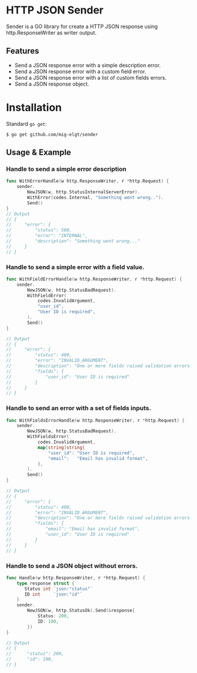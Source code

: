 # HTTP JSON Sender

Sender is a GO library for create a HTTP JSON response using http.ResponseWriter as writer output.

## Features

* Send a JSON response error with a simple description error.
* Send a JSON response error with a custom field error.
* Send a JSON response error with a list of custom fields errors.
* Send a JSON response object.

# Installation

Standard `go get`:

```
$ go get github.com/mig-elgt/sender
```

## Usage & Example

### Handle to send a simple error description

```go
func WithErrorHandle(w http.ResponseWriter, r *http.Request) {
	sender.
		NewJSON(w, http.StatusInternalServerError).
		WithError(codes.Internal, "Something went wrong..").
		Send()
}
// Output
// {
//     "error": {
//         "status": 500,
//         "error": "INTERNAL",
//         "description": "Something went wrong..."
//     }
// }
```

### Handle to send a simple error with a field value.

```go
func WithFieldErrorHandle(w http.ResponseWriter, r *http.Request) {
	sender.
		NewJSON(w, http.StatusBadRequest).
		WithFieldError(
			codes.InvalidArgument,
			"user_id",
			"User ID is required",
		).
		Send()
}

// Output
// {
//     "error": {
//         "status": 400,
//         "error": "INVALID_ARGUMENT",
//         "description": "One or more fields raised validation errors.",
//         "fields": {
//             "user_id": "User ID is required"
//         }
//     }
// }
```

### Handle to send an error with a set of fields inputs.

``` go
func WithFieldsErrorHandle(w http.ResponseWriter, r *http.Request) {
	sender.
		NewJSON(w, http.StatusBadRequest).
		WithFieldsError(
			codes.InvalidArgument,
			map[string]string{
				"user_id": "User ID is required",
				"email":   "Email has invalid format",
			},
		).
		Send()
}

// Output
// {
//     "error": {
//         "status": 400,
//         "error": "INVALID_ARGUMENT",
//         "description": "One or more fields raised validation errors.",
//         "fields": {
//             "email": "Email has invalid format",
//             "user_id": "User ID is required"
//         }
//     }
// }
```

### Handle to send a JSON object without errors.

``` go
func Handle(w http.ResponseWriter, r *http.Request) {
    type response struct {
	   Status int `json:"status"`
	   ID int     `json:"id"` 
	}
	sender.
		NewJSON(w, http.StatusOk).Send(&response{
			Status: 200,
			ID: 100,
		})
}

// Output
// {
//  	"status": 200,
//  	"id": 100,
// }
```
